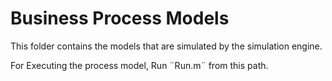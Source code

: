 # Business Process Models
This folder contains the models that are simulated by the simulation engine.

For Executing the process model, Run ¨Run.m¨ from this path.
